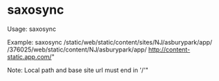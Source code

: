 # saxosync
Usage: saxosync <Local path> <Remote path> <Base Site url>

Example: saxosync /static/web/static/content/sites/NJ/asburypark/app/ /376025/web/static/content/NJ/asburypark/app/ http://content-static.app.com/"                                                                                                                 

Note: Local path and base site url must end in '/'"
